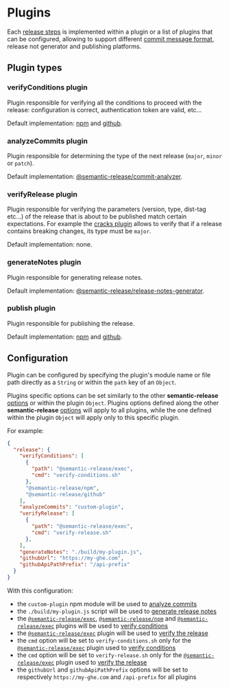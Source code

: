 # Plugins

Each [release steps](../../README.md#release-steps) is implemented within a plugin or a list of plugins that can be configured, allowing to support different [commit message format](../../README.md#commit-message-format), release not generator and publishing platforms.

## Plugin types

### verifyConditions plugin

Plugin responsible for verifying all the conditions to proceed with the release: configuration is correct, authentication token are valid, etc...

Default implementation: [npm](https://github.com/semantic-release/npm#verifyconditions) and [github](https://github.com/semantic-release/github#verifyconditions).

### analyzeCommits plugin

Plugin responsible for determining the type of the next release (`major`, `minor` or `patch`).

Default implementation: [@semantic-release/commit-analyzer](https://github.com/semantic-release/commit-analyzer).

### verifyRelease plugin

Plugin responsible for verifying the parameters (version, type, dist-tag etc...) of the release that is about to be published match certain expectations. For example the [cracks plugin](https://github.com/semantic-release/cracks) allows to verify that if a release contains breaking changes, its type must be `major`.

Default implementation: none.

### generateNotes plugin

Plugin responsible for generating release notes.

Default implementation: [@semantic-release/release-notes-generator](https://github.com/semantic-release/release-notes-generator).

### publish plugin

Plugin responsible for publishing the release.

Default implementation: [npm](https://github.com/semantic-release/npm#publish) and [github](https://github.com/semantic-release/github#publish).

## Configuration

Plugin can be configured by specifying the plugin's module name or file path directly as a `String` or within the `path` key of an `Object`.

Plugins specific options can be set similarly to the other **semantic-release** [options](configuration.md#options) or within the plugin `Object`. Plugins options defined along the other **semantic-release** [options](configuration.md#options) will apply to all plugins, while the one defined within the plugin `Object` will apply only to this specific plugin.

For example:
```json
{
  "release": {
    "verifyConditions": [
      {
        "path": "@semantic-release/exec",
        "cmd": "verify-conditions.sh"
      },
      "@semantic-release/npm",
      "@semantic-release/github"
    ],
    "analyzeCommits": "custom-plugin",
    "verifyRelease": [
      {
        "path": "@semantic-release/exec",
        "cmd": "verify-release.sh"
      },
    ],
    "generateNotes": "./build/my-plugin.js",
    "githubUrl": "https://my-ghe.com",
    "githubApiPathPrefix": "/api-prefix"
  }
}
```

With this configuration:
- the `custom-plugin` npm module will be used to [analyze commits](#analyzecommits-plugin)
- the `./build/my-plugin.js` script will be used to [generate release notes](#generatenotes-plugin)
- the [`@semantic-release/exec`](https://github.com/semantic-release/exec),  [`@semantic-release/npm`](https://github.com/semantic-release/npm) and [`@semantic-release/exec`](https://github.com/semantic-release/exec) plugins will be used to [verify conditions](#verifyconditions-plugin)
- the [`@semantic-release/exec`](https://github.com/semantic-release/exec) plugin will be used to [verify the release](#verifyrelease-plugin)
- the `cmd` option will be set to `verify-conditions.sh` only for the [`@semantic-release/exec`](https://github.com/semantic-release/exec) plugin used to [verify conditions](#verifyconditions-plugin)
- the `cmd` option will be set to `verify-release.sh` only for the [`@semantic-release/exec`](https://github.com/semantic-release/exec) plugin used to [verify the release](#verifyrelease-plugin)
- the `githubUrl` and `githubApiPathPrefix` options will be set to respectively `https://my-ghe.com` and `/api-prefix` for all plugins
